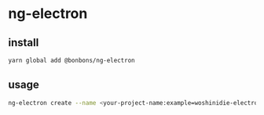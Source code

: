 # ng-electron

## install

```zsh
yarn global add @bonbons/ng-electron
```

## usage

```zsh
ng-electron create --name <your-project-name:example=woshinidie-electron> --output <your-project-path:example=/Users/bigmogician/Desktop/woshinidie-ng-electron>
```
